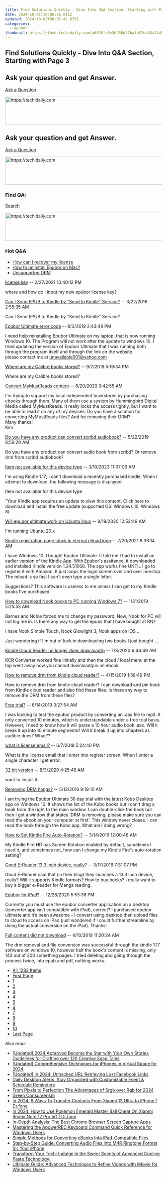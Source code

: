```yaml
---
title: Find Solutions Quickly - Dive Into Q&A Section, Starting with Page 3
date: 2024-10-01T19:06:36.841Z
updated: 2024-10-03T00:35:42.879Z
categories:
  - epubor
thumbnail: https://thmb.techidaily.com/a6338fc0e3b288df7ba3b57ed43a2445bbfc6da67eb325f40bd9aa4e2098999e.jpg
---
```


## Find Solutions Quickly - Dive Into Q&A Section, Starting with Page 3

## Ask your question and get Answer.

[Ask a Question](https://tools.techidaily.com/epubor/products/)

<!-- affiliate ads begin -->
<a href="https://versadesk.pxf.io/c/5597632/1815679/21290" target="_top" id="1815679">
  <img src="//a.impactradius-go.com/display-ad/21290-1815679" border="0" alt="https://techidaily.com" width="728" height="90"/>
</a>
<img height="0" width="0" src="https://versadesk.pxf.io/i/5597632/1815679/21290" style="position:absolute;visibility:hidden;" border="0" />
<!-- affiliate ads end -->

## Ask your question and get Answer.

[Ask a Question](https://tools.techidaily.com/epubor/products/)

<!-- affiliate ads begin -->
<a href="https://sentrypc.7eer.net/c/5597632/398455/3022" target="_top" id="398455">
  <img src="//a.impactradius-go.com/display-ad/3022-398455" border="0" alt="https://techidaily.com" width="728" height="90"/>
</a>
<img height="0" width="0" src="https://sentrypc.7eer.net/i/5597632/398455/3022" style="position:absolute;visibility:hidden;" border="0" />
<!-- affiliate ads end -->

### Find QA:

[Search](http://www.epubor.com/Search.aspx?SystemID=46 "Find QA") 

<!-- affiliate ads begin -->
<a href="https://aligracehair.sjv.io/c/5597632/2115937/19272" target="_top" id="2115937">
  <img src="//a.impactradius-go.com/display-ad/19272-2115937" border="0" alt="https://techidaily.com" width="728" height="90"/>
</a>
<img height="0" width="0" src="https://aligracehair.sjv.io/i/5597632/2115937/19272" style="position:absolute;visibility:hidden;" border="0" />
<!-- affiliate ads end -->

### Hot Q&A

* [How can I recover my license](https://tools.techidaily.com/epubor/products/)
* [How to uninstall Epubor on Mac?](https://tools.techidaily.com/epubor/products/)
* [Unsupported DRM](https://tools.techidaily.com/epubor/products/)

[license key](https://tools.techidaily.com/epubor/products/) \-- 2/27/2021 10:40:12 PM 

where and how do I input my new epubor license key?

[Can I Send EPUB to Kindle by "Send to Kindle" Service?](https://tools.techidaily.com/epubor/products/) \-- 3/22/2016 2:55:35 AM 

Can I Send EPUB to Kindle by "Send to Kindle" Service?

[Epubor Ultimate error code](https://tools.techidaily.com/epubor/ultimate/) \-- 8/3/2019 2:43:48 PM 

I need help reinstalling Epubor Ultimate on my laptop, that is now running Windows 10\. The Program will not work after the update to windows 10\. I tried updating the version of Epubor Ultimate that I was running both through the program itself and through the link on the website.  
 please contact me at unavailable001@yahoo.com

[Where are my Calibre books stored?](https://tools.techidaily.com/epubor/products/) \-- 9/7/2019 5:19:34 PM 

Where are my Calibre books stored?

[Convert MyMustReads content](https://tools.techidaily.com/epubor/products/) \-- 6/20/2020 3:42:55 AM 

I'm trying to support my local independent bookstores by purchasing ebooks through them. Many of them use a system by Hummingbird Digital Media called MyMustReads. It really locks the access tightly, but I want to be able to read it on any of my devices. Do you have a solution for converting MyMustReads files? And for removing their DRM?  
 Many thanks!  
 Kim

[Do you have any product can convert scribd audiobook?](https://tools.techidaily.com/epubor/products/) \-- 5/22/2019 8:56:20 AM 

Do you have any product can convert audio book from scribd? Or remove drm from scribd audiobook?

[Item not available for this device type](https://tools.techidaily.com/epubor/products/) \-- 3/10/2023 11:07:06 AM 

I'm using Kindle 1.17; I can't download a recently purchased kindle. When I attempt to download, the following message is displayed:

 Item not available for this device type

 “Your Kindle app requires an update to view this content, Click here to download and install the free update (supported OS: Windows 10, Windows 8)

[Will epubor ultimate work on Ubuntu linux](https://tools.techidaily.com/epubor/ultimate/) \-- 8/19/2020 12:52:49 AM 

I'm running Ubuntu 20.x

[Kindle registration page stuck in eternal reload loop](https://tools.techidaily.com/epubor/products/) \-- 7/20/2021 8:38:14 AM 

I have Windows 10\. I bought Epubor Ultimate. It told me I had to install an earlier version of the Kindle App. With Epubor's assitance, it downloaded and installed Kindle version 1.24.51068\. The app works fine UNTIL I go to register it with Amazon. It just loops the login screen over and over nonstop. The reload is so fast I can't even type a single letter.

 Suggestions? This software is useless to me unless I can get to my Kindle books I've purchased.

[How to download Nook books to PC running Windows 7?](https://tools.techidaily.com/epubor/products/) \-- 1/31/2019 5:25:53 AM 

Barnes and Noble forced me to change my password. Now, Nook for PC will not log me in. Is there any way to get the epubs that I have bought at BN?

 I have Nook Simple Touch, Nook Glowlight 3, Nook apps on iOS ...

 Just wondering if I'm out of luck in downloading two books I just bought ...

[Kindle Cloud Reader no longer does download/p](https://tools.techidaily.com/epubor/reader/) \-- 7/8/2020 6:44:49 AM 

KCR Converter worked fine initially and then the cloud / local menu at the top went away now you cannot download/pin an ebook

[How to remove drm from kindle cloud reader?](https://tools.techidaily.com/epubor/reader/) \-- 4/15/2019 1:58:49 PM 

How to remove drm from kindle cloud reader? I can download and pin book from Kindle cloud reader and also find these files. Is there any way to remove the DRM from these files?

[Free trial?](https://tools.techidaily.com/epubor/products/) \-- 6/14/2019 3:27:54 AM 

I was looking to test the epubor product by converting an .aax file to mp3\. It only converted 10 minutes, which is understandable under a free trial basis. However, I need to know how it will parse a 10 hour audio book .aax. Will it break it up into 10 minute segments? Will it break it up into chapters as audible does? What??

[what is license email?](https://tools.techidaily.com/epubor/products/) \-- 6/7/2019 5:24:40 PM 

What is the license email that I enter into register screen. When I enter a single character I get error.

[32 bit version](https://tools.techidaily.com/epubor/products/) \-- 8/3/2020 4:25:46 AM 

want to install it

[Removing DRM hangs?](https://tools.techidaily.com/epubor/products/) \-- 5/13/2016 9:19:10 AM 

I am trying the Epubor Ultimate 30 day trial with the latest Kobo Desktop app on Windows 10\. It shows the list of the Kobo books but I can't drag a book from the right to the main window. I can double-click the book but then I get a window that states 'DRM is removing, please make sure you can read the ebook on your computer at first'. This window never closes. I can read the book through the Kobo app. What am I doing wrong?

[How to Set Kindle Fire Auto-Rotation?](https://tools.techidaily.com/epubor/products/) \-- 3/14/2016 12:00:48 AM 

My Kindle Fire HD has Screen Rotation enabled by default, sometimes I need it, and sometimes not, how can I change my Kindle Fire's auto-rotation setting? 

[Good E-Reader 13.3 Inch device, really?](https://tools.techidaily.com/epubor/reader/) \-- 3/17/2016 7:31:07 PM 

Good E-Reader said that (in their blog) they launches a 13.3 inch device, really? Will it supports Kindle formats? How to buy books? I really want to buy a bigger e-Reader for Manga reading.

[Epubor for iPad?](https://tools.techidaily.com/epubor/products/) \-- 12/28/2020 5:53:36 PM 

Currently you must use the epubor converter application on a desktop (converter app isn’t compatible with iPad), correct? I purchased epubor ultimate and it’s been awesome - I convert using desktop then upload files to cloud to access on iPad (just wondered if I could further streamline by doing the actual conversion on the iPad). Thanks!

[Full content did not download](https://tools.techidaily.com/epubor/products/) \-- 4/10/2019 11:20:24 AM 

The drm removal and file conversion was successful through the kindle 1.17 software on windows 10, however half the book's content is missing, only 143 out of 300 something pages. I tried deleting and going through the process twice, into epub and pdf, nothing works. 

* [All 1282 Items](https://tools.techidaily.com/epubor/products/)
* [First Page](https://tools.techidaily.com/epubor/products/)
* [1](https://tools.techidaily.com/epubor/products/)
* [2](https://tools.techidaily.com/epubor/products/)
* [3](https://tools.techidaily.com/epubor/products/)
* [4](https://tools.techidaily.com/epubor/products/)
* [5](https://tools.techidaily.com/epubor/products/)
* [6](https://tools.techidaily.com/epubor/products/)
* [7](https://tools.techidaily.com/epubor/products/)
* [8](https://tools.techidaily.com/epubor/products/)
* [9](https://tools.techidaily.com/epubor/products/)
* [10](https://tools.techidaily.com/epubor/products/)
* [Last Page](https://tools.techidaily.com/epubor/products/)

<ins class="adsbygoogle"
     style="display:block"
     data-ad-format="autorelaxed"
     data-ad-client="ca-pub-7571918770474297"
     data-ad-slot="1223367746"></ins>

<ins class="adsbygoogle"
     style="display:block"
     data-ad-client="ca-pub-7571918770474297"
     data-ad-slot="8358498916"
     data-ad-format="auto"
     data-full-width-responsive="true"></ins>

<span class="atpl-alsoreadstyle">Also read:</span>
<div><ul>
<li><a href="https://snapchat-videos.techidaily.com/updated-2024-approved-become-the-star-with-your-own-stories-guidelines-for-crafting-over-120-creative-snap-tales/"><u>[Updated] 2024 Approved Become the Star with Your Own Stories Guidelines for Crafting over 120 Creative Snap Tales</u></a></li>
<li><a href="https://vp-tips.techidaily.com/updated-comprehensive-techniques-for-iphones-in-virtual-space-for-2024/"><u>[Updated] Comprehensive Techniques for iPhones in Virtual Space for 2024</u></a></li>
<li><a href="https://facebook-video-content.techidaily.com/updated-in-2024-unhacked-url-retrieving-lost-facebook-links/"><u>[Updated] In 2024, Unhacked URL Retrieving Lost Facebook Links</u></a></li>
<li><a href="https://discover-answers.techidaily.com/daily-desktop-alerts-stay-organized-with-customizable-event-and-schedule-reminders/"><u>Daily Desktop Alerts: Stay Organized with Customizable Event & Schedule Reminders</u></a></li>
<li><a href="https://article-tips.techidaily.com/from-pixels-to-perfection-the-advantages-of-srgb-over-rgb-for-2024/"><u>From Pixels to Perfection The Advantages of Srgb over Rgb for 2024</u></a></li>
<li><a href="https://hardware-reviews.techidaily.com/green-consumerism/"><u>Green Consumerism</u></a></li>
<li><a href="https://android-transfer.techidaily.com/in-2024-6-ways-to-transfer-contacts-from-xiaomi-13-ultra-to-iphone-drfone-by-drfone-transfer-from-android-transfer-from-android/"><u>In 2024, 6 Ways To Transfer Contacts From Xiaomi 13 Ultra to iPhone | Dr.fone</u></a></li>
<li><a href="https://change-location.techidaily.com/in-2024-how-to-use-pokemon-emerald-master-ball-cheat-on-xiaomi-redmi-note-12-pro-5g-drfone-by-drfone-virtual-android/"><u>In 2024, How to Use Pokémon Emerald Master Ball Cheat On Xiaomi Redmi Note 12 Pro 5G | Dr.fone</u></a></li>
<li><a href="https://discover-answers.techidaily.com/in-depth-analysis-the-best-chrome-browser-screen-capture-apps/"><u>In-Depth Analysis: The Best Chrome Browser Screen Capture Apps</u></a></li>
<li><a href="https://discover-answers.techidaily.com/mastering-the-apowerrec-keyboard-command-quick-reference-for-windows-users/"><u>Mastering the ApowerREC Keyboard Command Quick Reference for Windows Users</u></a></li>
<li><a href="https://discover-answers.techidaily.com/simple-methods-for-converting-ebooks-into-ipad-compatible-files/"><u>Simple Methods for Converting eBooks Into iPad-Compatible Files</u></a></li>
<li><a href="https://discover-answers.techidaily.com/step-by-step-guide-converting-audio-files-into-m4r-ringtone-format-for-your-iphone/"><u>Step-by-Step Guide: Converting Audio Files Into M4R Ringtone Format for Your iPhone</u></a></li>
<li><a href="https://hardware-tips.techidaily.com/transform-your-tech-indulge-in-the-sweet-scents-of-advanced-cooling-paste-technology/"><u>Transform Your Tech: Indulge in the Sweet Scents of Advanced Cooling Paste Technology!</u></a></li>
<li><a href="https://discover-answers.techidaily.com/ultimate-guide-advanced-techniques-to-refine-videos-with-imovie-for-windows-users/"><u>Ultimate Guide: Advanced Techniques to Refine Videos with iMovie for Windows Users</u></a></li>
</ul></div>

